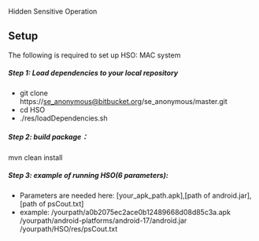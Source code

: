 Hidden Sensitive Operation


## Setup
The following is required to set up HSO:
 MAC system

##### Step 1: Load dependencies to your local repository
* git clone https://se_anonymous@bitbucket.org/se_anonymous/master.git
* cd HSO
* ./res/loadDependencies.sh

##### Step 2: build package：
mvn clean install

##### Step 3: example of running HSO(6 parameters):
* Parameters are needed here: [your_apk_path.apk],[path of android.jar],[path of psCout.txt]
* example:
/yourpath/a0b2075ec2ace0b12489668d08d85c3a.apk
/yourpath/android-platforms/android-17/android.jar
/yourpath/HSO/res/psCout.txt

